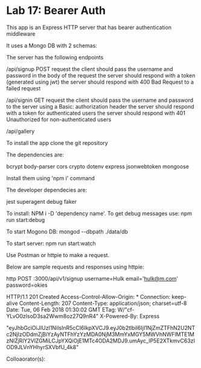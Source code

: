 # Lab 17: Bearer Auth

This app is an Express HTTP server that has bearer authentication middleware

It uses a Mongo DB with 2 schemas:

The server has the following endpoints

/api/signup
POST request
the client should pass the username and password in the body of the request
the server should respond with a token (generated using jwt)
the server should respond with 400 Bad Request to a failed request

/api/signin
GET request
the client should pass the username and password to the server using a Basic: authorization header
the server should respond with a token for authenticated users
the server should respond with 401 Unauthorized for non-authenticated users

/api/gallery

To install the app clone the git repository

The dependencies are:
 
bcrypt
body-parser
cors
crypto
dotenv
express
jsonwebtoken
mongoose

Install them using 'npm i' command

The developer dependecies are:

jest
superagent
debug
faker

To install: NPM i -D 'dependency name'.
To get debug messages use: npm run start:debug

To start Mogono DB: mongod --dbpath ./data/db

To start server: npm run start:watch

Use Postman or httpie to make a request.

Below are sample requests and responses using httpie:

http POST :3000/api/v1/signup username=Hulk email='hulk@m.com' password=okies

HTTP/1.1 201 Created
Access-Control-Allow-Origin: *
Connection: keep-alive
Content-Length: 207
Content-Type: application/json; charset=utf-8
Date: Tue, 06 Feb 2018 01:30:02 GMT
ETag: W/"cf-YLvO0zlsoD3sa2Wwm8oz27Q9nR4"
X-Powered-By: Express

"eyJhbGciOiJIUzI1NiIsInR5cCI6IkpXVCJ9.eyJ0b2tlbiI6IjI1NjZmZTFhN2U2NTc2NjIzODdmZjBiYzAyNTFhYzYzMDA0NjM3MmYxMGY5MWVhNWFlMTE1MzNlZjRlY2VlZGMiLCJpYXQiOjE1MTc4ODA2MDJ9.umAyc_IP5E2XTkmvC63zIOD9JLVnYHhyrSXVbfU_4k8"

Colloaorator(s):
